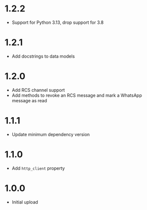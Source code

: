 # 1.2.2
- Support for Python 3.13, drop support for 3.8

# 1.2.1
- Add docstrings to data models

# 1.2.0
- Add RCS channel support
- Add methods to revoke an RCS message and mark a WhatsApp message as read

# 1.1.1
- Update minimum dependency version

# 1.1.0
- Add `http_client` property

# 1.0.0
- Initial upload
